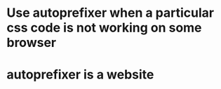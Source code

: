# Use autoprefixer when a particular css code is not working on some browser

# autoprefixer is a website